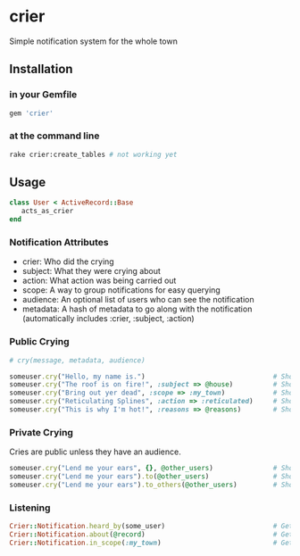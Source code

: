 crier
=====

Simple notification system for the whole town

## Installation

### in your Gemfile

```ruby
gem 'crier'
```

### at the command line

```bash
rake crier:create_tables # not working yet
```

## Usage

```ruby
class User < ActiveRecord::Base
   acts_as_crier
end
```

### Notification Attributes

* crier: Who did the crying
* subject: What they were crying about
* action: What action was being carried out
* scope: A way to group notifications for easy querying
* audience: An optional list of users who can see the notification
* metadata: A hash of metadata to go along with the notification (automatically includes :crier, :subject, :action)

### Public Crying

```ruby
# cry(message, metadata, audience)

someuser.cry("Hello, my name is.")                                # Shout about yourself
someuser.cry("The roof is on fire!", :subject => @house)          # Shout about the house
someuser.cry("Bring out yer dead", :scope => :my_town)            # Shout within a custom scope for finding
someuser.cry("Reticulating Splines", :action => :reticulated)     # Shout with a specific action verb for use in the view
someuser.cry("This is why I'm hot!", :reasons => @reasons)        # Shout with custom metadata
```

### Private Crying

Cries are public unless they have an audience.

```ruby
someuser.cry("Lend me your ears", {}, @other_users)               # Shout only to specific users
someuser.cry("Lend me your ears").to(@other_users)                # Shout only to specific users, alternate syntax, non-transactional
someuser.cry("Lend me your ears").to_others(@other_users)         # Shout only to specific users, alternate syntax, non-transactional, excludes crier from @other_users
```

### Listening

```ruby
Crier::Notification.heard_by(some_user)                           # Get all the notifications the user heard
Crier::Notification.about(@record)                                # Get all the notifications with the given subject
Crier::Notification.in_scope(:my_town)                            # Get all the notifications within the given scope
```